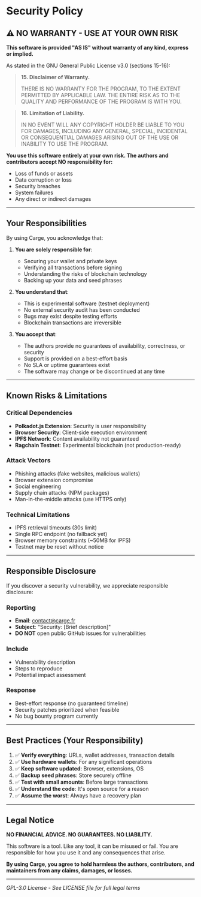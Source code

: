 # Security Policy

## ⚠️ NO WARRANTY - USE AT YOUR OWN RISK

**This software is provided "AS IS" without warranty of any kind, express or implied.**

As stated in the GNU General Public License v3.0 (sections 15-16):

> **15. Disclaimer of Warranty.**
> 
> THERE IS NO WARRANTY FOR THE PROGRAM, TO THE EXTENT PERMITTED BY APPLICABLE LAW. THE ENTIRE RISK AS TO THE QUALITY AND PERFORMANCE OF THE PROGRAM IS WITH YOU.

> **16. Limitation of Liability.**
> 
> IN NO EVENT WILL ANY COPYRIGHT HOLDER BE LIABLE TO YOU FOR DAMAGES, INCLUDING ANY GENERAL, SPECIAL, INCIDENTAL OR CONSEQUENTIAL DAMAGES ARISING OUT OF THE USE OR INABILITY TO USE THE PROGRAM.

**You use this software entirely at your own risk. The authors and contributors accept NO responsibility for:**
- Loss of funds or assets
- Data corruption or loss
- Security breaches
- System failures
- Any direct or indirect damages

---

## Your Responsibilities

By using Carge, you acknowledge that:

1. **You are solely responsible for**:
   - Securing your wallet and private keys
   - Verifying all transactions before signing
   - Understanding the risks of blockchain technology
   - Backing up your data and seed phrases

2. **You understand that**:
   - This is experimental software (testnet deployment)
   - No external security audit has been conducted
   - Bugs may exist despite testing efforts
   - Blockchain transactions are irreversible

3. **You accept that**:
   - The authors provide no guarantees of availability, correctness, or security
   - Support is provided on a best-effort basis
   - No SLA or uptime guarantees exist
   - The software may change or be discontinued at any time

---

## Known Risks & Limitations

### Critical Dependencies
- **Polkadot.js Extension**: Security is user responsibility
- **Browser Security**: Client-side execution environment
- **IPFS Network**: Content availability not guaranteed
- **Ragchain Testnet**: Experimental blockchain (not production-ready)

### Attack Vectors
- Phishing attacks (fake websites, malicious wallets)
- Browser extension compromise
- Social engineering
- Supply chain attacks (NPM packages)
- Man-in-the-middle attacks (use HTTPS only)

### Technical Limitations
- IPFS retrieval timeouts (30s limit)
- Single RPC endpoint (no fallback yet)
- Browser memory constraints (~50MB for IPFS)
- Testnet may be reset without notice

---

## Responsible Disclosure

If you discover a security vulnerability, we appreciate responsible disclosure:

### Reporting
- **Email**: contact@carge.fr
- **Subject**: "Security: [Brief description]"
- **DO NOT** open public GitHub issues for vulnerabilities

### Include
- Vulnerability description
- Steps to reproduce
- Potential impact assessment

### Response
- Best-effort response (no guaranteed timeline)
- Security patches prioritized when feasible
- No bug bounty program currently

---

## Best Practices (Your Responsibility)

1. ✅ **Verify everything**: URLs, wallet addresses, transaction details
2. ✅ **Use hardware wallets**: For any significant operations
3. ✅ **Keep software updated**: Browser, extensions, OS
4. ✅ **Backup seed phrases**: Store securely offline
5. ✅ **Test with small amounts**: Before large transactions
6. ✅ **Understand the code**: It's open source for a reason
7. ✅ **Assume the worst**: Always have a recovery plan

---

## Legal Notice

**NO FINANCIAL ADVICE. NO GUARANTEES. NO LIABILITY.**

This software is a tool. Like any tool, it can be misused or fail. You are responsible for how you use it and any consequences that arise.

**By using Carge, you agree to hold harmless the authors, contributors, and maintainers from any claims, damages, or losses.**

---

*GPL-3.0 License - See LICENSE file for full legal terms*

